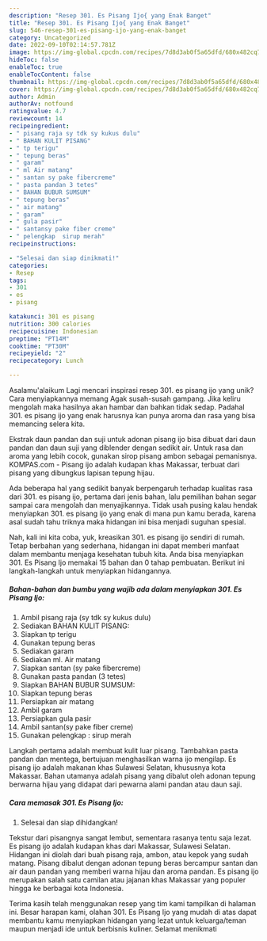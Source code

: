 ```yaml
---
description: "Resep 301. Es Pisang Ijo{ yang Enak Banget"
title: "Resep 301. Es Pisang Ijo{ yang Enak Banget"
slug: 546-resep-301-es-pisang-ijo-yang-enak-banget
category: Uncategorized
date: 2022-09-10T02:14:57.781Z
image: https://img-global.cpcdn.com/recipes/7d8d3ab0f5a65dfd/680x482cq70/301-es-pisang-ijo-foto-resep-utama.jpg
hideToc: false
enableToc: true
enableTocContent: false
thumbnail: https://img-global.cpcdn.com/recipes/7d8d3ab0f5a65dfd/680x482cq70/301-es-pisang-ijo-foto-resep-utama.jpg
cover: https://img-global.cpcdn.com/recipes/7d8d3ab0f5a65dfd/680x482cq70/301-es-pisang-ijo-foto-resep-utama.jpg
author: Admin
authorAv: notfound
ratingvalue: 4.7
reviewcount: 14
recipeingredient:
- " pisang raja sy tdk sy kukus dulu"
- " BAHAN KULIT PISANG"
- " tp terigu"
- " tepung beras"
- " garam"
- " ml Air matang"
- " santan sy pake fibercreme"
- " pasta pandan 3 tetes"
- " BAHAN BUBUR SUMSUM"
- " tepung beras"
- " air matang"
- " garam"
- " gula pasir"
- " santansy pake fiber creme"
- " pelengkap  sirup merah"
recipeinstructions:

- "Selesai dan siap dinikmati!"
categories:
- Resep
tags:
- 301
- es
- pisang

katakunci: 301 es pisang 
nutrition: 300 calories
recipecuisine: Indonesian
preptime: "PT14M"
cooktime: "PT30M"
recipeyield: "2"
recipecategory: Lunch

---
```



Asalamu'alaikum Lagi mencari inspirasi resep 301. es pisang ijo yang unik? Cara menyiapkannya memang Agak susah-susah gampang. Jika keliru mengolah maka hasilnya akan hambar dan bahkan tidak sedap. Padahal 301. es pisang ijo yang enak harusnya kan punya aroma dan rasa yang bisa memancing selera kita.


Ekstrak daun pandan dan suji untuk adonan pisang ijo bisa dibuat dari daun pandan dan daun suji yang diblender dengan sedikit air. Untuk rasa dan aroma yang lebih cocok, gunakan sirop pisang ambon sebagai pemanisnya. KOMPAS.com - Pisang ijo adalah kudapan khas Makassar, terbuat dari pisang yang dibungkus lapisan tepung hijau.

Ada beberapa hal yang sedikit banyak berpengaruh terhadap kualitas rasa dari 301. es pisang ijo, pertama dari jenis bahan, lalu pemilihan bahan segar sampai cara mengolah dan menyajikannya. Tidak usah pusing kalau hendak menyiapkan 301. es pisang ijo yang enak di mana pun kamu berada, karena asal sudah tahu triknya maka hidangan ini bisa menjadi suguhan spesial.


Nah, kali ini kita coba, yuk, kreasikan 301. es pisang ijo sendiri di rumah. Tetap berbahan yang sederhana, hidangan ini dapat memberi manfaat dalam membantu menjaga kesehatan tubuh kita. Anda bisa menyiapkan 301. Es Pisang Ijo memakai 15 bahan dan 0 tahap pembuatan. Berikut ini langkah-langkah untuk menyiapkan hidangannya.

<!--inarticleads1-->

##### Bahan-bahan dan bumbu yang wajib ada dalam menyiapkan 301. Es Pisang Ijo:

1. Ambil  pisang raja (sy tdk sy kukus dulu)
1. Sediakan  BAHAN KULIT PISANG:
1. Siapkan  tp terigu
1. Gunakan  tepung beras
1. Sediakan  garam
1. Sediakan  ml. Air matang
1. Siapkan  santan (sy pake fibercreme)
1. Gunakan  pasta pandan (3 tetes)
1. Siapkan  BAHAN BUBUR SUMSUM:
1. Siapkan  tepung beras
1. Persiapkan  air matang
1. Ambil  garam
1. Persiapkan  gula pasir
1. Ambil  santan(sy pake fiber creme)
1. Gunakan  pelengkap : sirup merah


Langkah pertama adalah membuat kulit luar pisang. Tambahkan pasta pandan dan mentega, bertujuan menghasilkan warna ijo mengilap. Es pisang ijo adalah makanan khas Sulawesi Selatan, khususnya kota Makassar. Bahan utamanya adalah pisang yang dibalut oleh adonan tepung berwarna hijau yang didapat dari pewarna alami pandan atau daun saji. 

<!--inarticleads2-->

##### Cara memasak 301. Es Pisang Ijo:


1. Selesai dan siap dihidangkan!

Tekstur dari pisangnya sangat lembut, sementara rasanya tentu saja lezat. Es pisang ijo adalah kudapan khas dari Makassar, Sulawesi Selatan. Hidangan ini diolah dari buah pisang raja, ambon, atau kepok yang sudah matang. Pisang dibalut dengan adonan tepung beras bercampur santan dan air daun pandan yang memberi warna hijau dan aroma pandan. Es pisang ijo merupakan salah satu camilan atau jajanan khas Makassar yang populer hingga ke berbagai kota Indonesia. 

Terima kasih telah menggunakan resep yang tim kami tampilkan di halaman ini. Besar harapan kami, olahan 301. Es Pisang Ijo yang mudah di atas dapat membantu kamu menyiapkan hidangan yang lezat untuk keluarga/teman maupun menjadi ide untuk berbisnis kuliner. Selamat menikmati
